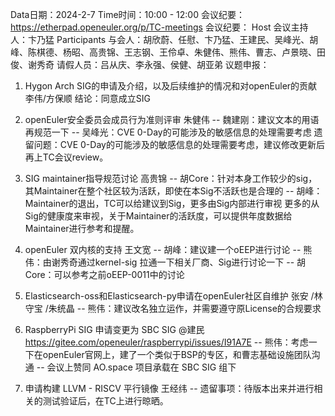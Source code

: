 Data日期：2024-2-7
Time时间：10:00 - 12:00
会议纪要：https://etherpad.openeuler.org/p/TC-meetings
会议纪要：
Host 会议主持人：卞乃猛
Participants 与会人：胡欣蔚、任慰、卞乃猛、王建民、吴峰光、胡峰、陈棋德、杨昭、高贵锦、王志钢、王伶卓、朱健伟、熊伟、曹志、卢景晓、田俊、谢秀奇
请假人员：吕从庆、李永强、侯健、胡亚弟
议题申报：
1. Hygon Arch SIG的申请及介绍，以及后续维护的情况和对openEuler的贡献 李伟/方保顺
    结论：同意成立SIG
2. openEuler安全委员会成员行为准则评审    朱健伟
    -- 魏建刚：建议文本的用语再规范一下
    -- 吴峰光：CVE 0-Day的可能涉及的敏感信息的处理需要考虑
    遗留问题：CVE 0-Day的可能涉及的敏感信息的处理需要考虑，建议修改更新后再上TC会议review。
3. SIG maintainer指导规范讨论 高贵锦
    -- 胡Core：针对本身工作较少的sig，其Maintainer在整个社区较为活跃，即使在本Sig不活跃也是合理的
    -- 胡峰：Maintainer的退出，TC可以给建议到Sig，更多由Sig内部进行审视
    更多的从Sig的健康度来审视，关于Maintainer的活跃度，可以提供年度数据给Maintainer进行参考和提醒。
4. openEuler 双内核的支持 王文宽
    -- 胡峰：建议建一个oEEP进行讨论
    -- 熊伟：由谢秀奇通过kernel-sig 拉通一下相关厂商、Sig进行讨论一下
    -- 胡Core：可以参考之前oEEP-0011中的讨论
    
5. Elasticsearch-oss和Elasticsearch-py申请在openEuler社区自维护  张安 /林守宝 /朱统晶
    -- 熊伟：建议改名独立运作，并需要遵守原License的合规要求
6. RaspberryPi SIG 申请变更为 SBC SIG  @建民 https://gitee.com/openeuler/raspberrypi/issues/I91A7E
    -- 熊伟：考虑一下在openEuler官网上，建了一个类似于BSP的专区，和曹志基础设施团队沟通
    -- 会议上赞同 AO.space 项目承载在 SBC SIG 组下
7. 申请构建 LLVM  - RISCV 平行镜像 王经纬
    -- 遗留事项：待版本出来并进行相关的测试验证后，在TC上进行晾晒。
